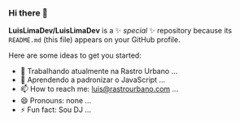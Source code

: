 ### Hi there 👋


**LuisLimaDev/LuisLimaDev** is a ✨ _special_ ✨ repository because its `README.md` (this file) appears on your GitHub profile.

Here are some ideas to get you started:

- 🔭 Trabalhando atualmente na Rastro Urbano ...
- 🌱 Aprendendo a padronizar o JavaScript ...
- 📫 How to reach me: luis@rastrourbano.com ...
- 😄 Pronouns: none ...
- ⚡ Fun fact: Sou DJ ...
<!--
-->
